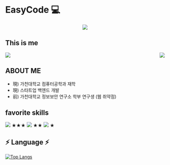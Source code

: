 # EasyCode 💻

<p align="center">
  <img src="https://capsule-render.vercel.app/api?type=wave&color=3DDC84&height=300&section=header&text=Eeeasycode&fontSize=70" />
</p>

## This is me
<img src="https://img.shields.io/badge/notion-000000?style=for-the-badge&logo=Notion&logoColor=white">



<img align='right' src="http://mazassumnida.wtf/api/v2/generate_badge?boj=ethan35321">
<br>

## ABOUT ME

- 現) 가천대학교 컴퓨터공학과 재학
- 現) 스타트업 백엔드 개발
- 前) 가천대학교 정보보안 연구소 학부 연구생 (웹 취약점)
   
## favorite skills
<img src="https://img.shields.io/badge/Python-3776AB?style=for-the-badge&logo=Python&logoColor=white"> ★★★
<img src="https://img.shields.io/badge/TypeScript-3178C6?style=flat-square&logo=TypeScript&logoColor=white"> ★★
<img src="https://img.shields.io/badge/Kotlin-7F52FF?style=for-the-badge&logo=Kotlin&logoColor=white"> ★

## ⚡️ Language ⚡️

[![Top Langs](https://github-readme-stats.vercel.app/api/top-langs/?username=eeeasycode&layout=compact)](https://github.com/eeeasycode)





